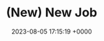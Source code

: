 ---
layout: post
title:  "(New) New Job"
date:   2023-08-05 17:15:19 +0000
categories: academia
image:  
section: Blog
---